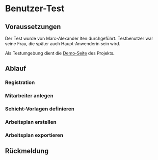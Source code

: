 # Benutzer-Test

## Voraussetzungen

Der Test wurde von Marc-Alexander Iten durchgeführt. Testbenutzer war seine Frau, die später auch Haupt-Anwenderin sein wird.

Als Testumgebung dient die [Demo-Seite](https://cas-fee-projekt-2-mbmi.firebaseapp.com/) des Projekts.

## Ablauf

### Registration
### Mitarbeiter anlegen
### Schicht-Vorlagen definieren
### Arbeitsplan erstellen
### Arbeitsplan exportieren

## Rückmeldung